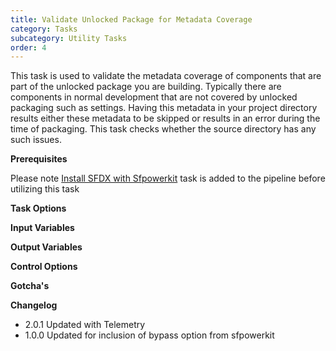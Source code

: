 ```yaml
---
title: Validate Unlocked Package for Metadata Coverage
category: Tasks
subcategory: Utility Tasks
order: 4
---
```


This task is used to validate the metadata coverage of components that are part of the unlocked package you are building. Typically there are components in normal development that are not covered by unlocked packaging such as settings. Having this metadata in your project directory results either these metadata to be skipped or results in an error during the time of packaging. This task checks whether the source directory has any such issues.

**Prerequisites**

Please note [Install SFDX with Sfpowerkit](/Tasks/Common-Utility-Tasks/Install%20SFDX%20CLI/) task is added to the pipeline before utilizing this task

**Task Options**

**Input Variables**

**Output Variables**

**Control Options**

**Gotcha's**

**Changelog**

* 2\.0.1 Updated with Telemetry
* 1\.0.0 Updated for inclusion of bypass option from sfpowerkit